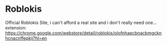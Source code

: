 # Roblokis
Official Roblokis Site, i can't afford a real site and i don't really need one...
extension: https://chrome.google.com/webstore/detail/roblokis/olofnhaecbnacbmgcknhcnacnffepkij?hl=en
